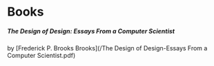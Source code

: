 # Books

##### The Design of Design: Essays From a Computer Scientist

by [Frederick P. Brooks Brooks](/The Design of Design-Essays From a Computer Scientist.pdf) 